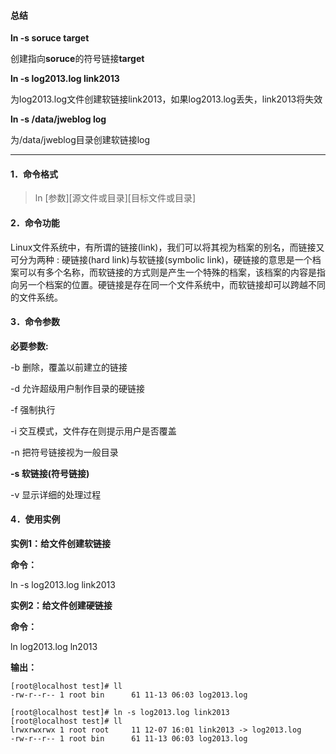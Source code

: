#### 总结

**ln  -s  soruce  target**

创建指向**soruce**的符号链接**target**

**ln  -s  log2013.log  link2013**

为log2013.log文件创建软链接link2013，如果log2013.log丢失，link2013将失效

**ln  -s  /data/jweblog  log**

为/data/jweblog目录创建软链接log

------

#### 1．命令格式

> ln [参数][源文件或目录][目标文件或目录]

#### 2．命令功能

Linux文件系统中，有所谓的链接(link)，我们可以将其视为档案的别名，而链接又可分为两种 : 硬链接(hard link)与软链接(symbolic link)，硬链接的意思是一个档案可以有多个名称，而软链接的方式则是产生一个特殊的档案，该档案的内容是指向另一个档案的位置。硬链接是存在同一个文件系统中，而软链接却可以跨越不同的文件系统。

#### 3．命令参数

**必要参数:**

-b 删除，覆盖以前建立的链接

-d 允许超级用户制作目录的硬链接

-f 强制执行

-i 交互模式，文件存在则提示用户是否覆盖

-n 把符号链接视为一般目录

**-s 软链接(符号链接)**

-v 显示详细的处理过程

#### **4．使用实例**

**实例1：给文件创建软链接**

**命令：**

ln -s log2013.log link2013

**实例2：给文件创建硬链接**

**命令：**

ln log2013.log ln2013

**输出：**

```shell
[root@localhost test]# ll
-rw-r--r-- 1 root bin      61 11-13 06:03 log2013.log

[root@localhost test]# ln -s log2013.log link2013
[root@localhost test]# ll
lrwxrwxrwx 1 root root     11 12-07 16:01 link2013 -> log2013.log
-rw-r--r-- 1 root bin      61 11-13 06:03 log2013.log
```